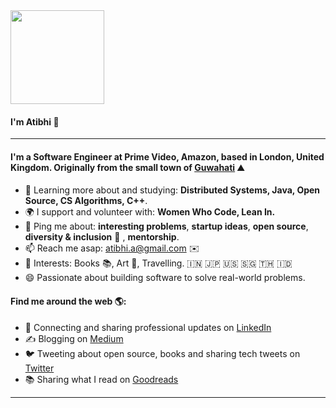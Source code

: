 <img src="https://data.whicdn.com/images/293246292/original.gif" width="150">


#### I'm Atibhi 👋 

---

#### I'm a Software Engineer at Prime Video, Amazon, based in London, United Kingdom. Originally from the small town of [Guwahati](https://en.wikipedia.org/wiki/Guwahati) ⛰️

- 🌱 Learning more about and studying: **Distributed Systems, Java, Open Source, CS Algorithms, C++**.
- 🌍 I support and volunteer with: **Women Who Code, Lean In.**
- 💬 Ping me about: **interesting problems**, **startup ideas**, **open source**, **diversity & inclusion** 🌈 , **mentorship**.
- 📫 Reach me asap: atibhi.a@gmail.com ✉️
- 💜 Interests: Books 📚, Art 🎨, Travelling. 🇮🇳 🇯🇵 🇺🇸 🇸🇬 🇹🇭 🇮🇩
- 😄 Passionate about building software to solve real-world problems.

#### Find me around the web 🌎:
- 💼 Connecting and sharing professional updates on <a href="https://www.linkedin.com/in/atibhia/">LinkedIn</a>
- ✍️ Blogging on <a href="http://atibhiagrawal.medium.com/"> Medium </a>
- 🐦 Tweeting about open source, books and sharing tech tweets on <a href="https://twitter.com/atibhi_a/">Twitter</a>
- 📚 Sharing what I read on <a href="https://www.goodreads.com/user/show/74108752-atibhi-agrawal"> Goodreads</a>

---
